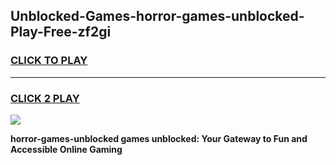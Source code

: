 
## Unblocked-Games-horror-games-unblocked-Play-Free-zf2gi
<h3>
<a href="https://premium76.site?title=horror-games-unblocked&ref=18A1">CLICK TO PLAY</a></h3>
<hr>

<h3>
<a href="https://premium76.site?title=horror-games-unblocked&ref=18A1">CLICK 2 PLAY</a>
  
</h3>

<a href="https://premium76.site?title=horror-games-unblocked&ref=18A1"><img src="https://clearcache.store/games.png"></a>


**horror-games-unblocked games unblocked: Your Gateway to Fun and Accessible Online Gaming**
